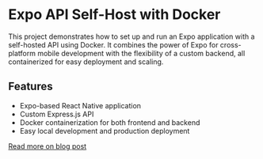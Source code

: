 # Expo API Self-Host with Docker

This project demonstrates how to set up and run an Expo application with a self-hosted API using Docker. It combines the power of Expo for cross-platform mobile development with the flexibility of a custom backend, all containerized for easy deployment and scaling.

## Features

- Expo-based React Native application
- Custom Express.js API
- Docker containerization for both frontend and backend
- Easy local development and production deployment

[Read more on blog post](https://expostarter.com/blog/expo-router-self-hosted-docker)

